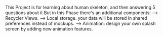 This Project is for learning about human skeleton, and then answering 5 questions about it 
But in this Phase there's an additional components:
--> Recycler Views.
--> Local storage. your data will be stored in shared preferences instead of mockups.
--> Animation: design your own splash screen by adding new animation features.
